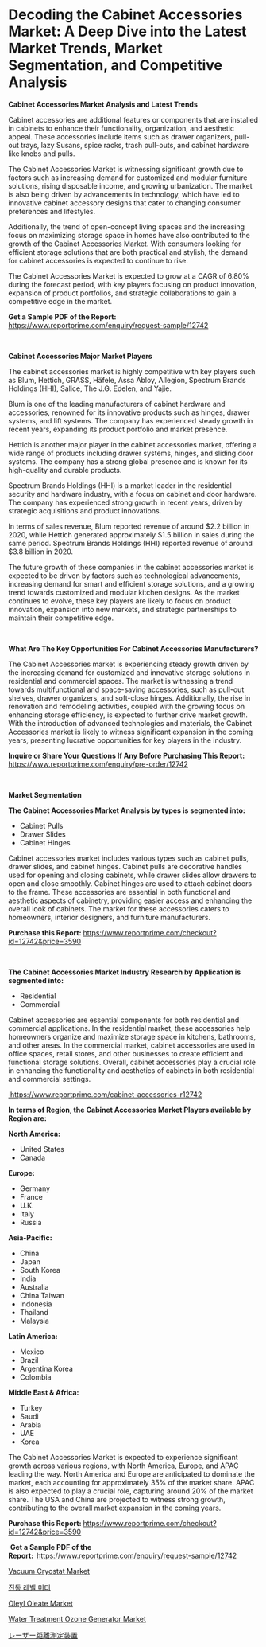 <p><h1>Decoding the Cabinet Accessories Market: A Deep Dive into the Latest Market Trends, Market Segmentation, and Competitive Analysis</h1></p><p><strong>Cabinet Accessories Market Analysis and Latest Trends</strong></p>
<p><p>Cabinet accessories are additional features or components that are installed in cabinets to enhance their functionality, organization, and aesthetic appeal. These accessories include items such as drawer organizers, pull-out trays, lazy Susans, spice racks, trash pull-outs, and cabinet hardware like knobs and pulls.</p><p>The Cabinet Accessories Market is witnessing significant growth due to factors such as increasing demand for customized and modular furniture solutions, rising disposable income, and growing urbanization. The market is also being driven by advancements in technology, which have led to innovative cabinet accessory designs that cater to changing consumer preferences and lifestyles.</p><p>Additionally, the trend of open-concept living spaces and the increasing focus on maximizing storage space in homes have also contributed to the growth of the Cabinet Accessories Market. With consumers looking for efficient storage solutions that are both practical and stylish, the demand for cabinet accessories is expected to continue to rise.</p><p>The Cabinet Accessories Market is expected to grow at a CAGR of 6.80% during the forecast period, with key players focusing on product innovation, expansion of product portfolios, and strategic collaborations to gain a competitive edge in the market.</p></p>
<p><strong>Get a Sample PDF of the Report:&nbsp;</strong> <a href="https://www.reportprime.com/enquiry/request-sample/12742">https://www.reportprime.com/enquiry/request-sample/12742</a></p>
<p>&nbsp;</p>
<p><strong>Cabinet Accessories Major Market Players</strong></p>
<p><p>The cabinet accessories market is highly competitive with key players such as Blum, Hettich, GRASS, Häfele, Assa Abloy, Allegion, Spectrum Brands Holdings (HHI), Salice, The J.G. Edelen, and Yajie. </p><p>Blum is one of the leading manufacturers of cabinet hardware and accessories, renowned for its innovative products such as hinges, drawer systems, and lift systems. The company has experienced steady growth in recent years, expanding its product portfolio and market presence. </p><p>Hettich is another major player in the cabinet accessories market, offering a wide range of products including drawer systems, hinges, and sliding door systems. The company has a strong global presence and is known for its high-quality and durable products.</p><p>Spectrum Brands Holdings (HHI) is a market leader in the residential security and hardware industry, with a focus on cabinet and door hardware. The company has experienced strong growth in recent years, driven by strategic acquisitions and product innovations.</p><p>In terms of sales revenue, Blum reported revenue of around $2.2 billion in 2020, while Hettich generated approximately $1.5 billion in sales during the same period. Spectrum Brands Holdings (HHI) reported revenue of around $3.8 billion in 2020.</p><p>The future growth of these companies in the cabinet accessories market is expected to be driven by factors such as technological advancements, increasing demand for smart and efficient storage solutions, and a growing trend towards customized and modular kitchen designs. As the market continues to evolve, these key players are likely to focus on product innovation, expansion into new markets, and strategic partnerships to maintain their competitive edge.</p></p>
<p>&nbsp;</p>
<p><strong>What Are The Key Opportunities For Cabinet Accessories Manufacturers?</strong></p>
<p><p>The Cabinet Accessories market is experiencing steady growth driven by the increasing demand for customized and innovative storage solutions in residential and commercial spaces. The market is witnessing a trend towards multifunctional and space-saving accessories, such as pull-out shelves, drawer organizers, and soft-close hinges. Additionally, the rise in renovation and remodeling activities, coupled with the growing focus on enhancing storage efficiency, is expected to further drive market growth. With the introduction of advanced technologies and materials, the Cabinet Accessories market is likely to witness significant expansion in the coming years, presenting lucrative opportunities for key players in the industry.</p></p>
<p><strong>Inquire or Share Your Questions If Any Before Purchasing This Report:</strong> <a href="https://www.reportprime.com/enquiry/pre-order/12742">https://www.reportprime.com/enquiry/pre-order/12742</a></p>
<p>&nbsp;</p>
<p><strong>Market Segmentation</strong></p>
<p><strong>The Cabinet Accessories Market Analysis by types is segmented into:</strong></p>
<p><ul><li>Cabinet Pulls</li><li>Drawer Slides</li><li>Cabinet Hinges</li></ul></p>
<p><p>Cabinet accessories market includes various types such as cabinet pulls, drawer slides, and cabinet hinges. Cabinet pulls are decorative handles used for opening and closing cabinets, while drawer slides allow drawers to open and close smoothly. Cabinet hinges are used to attach cabinet doors to the frame. These accessories are essential in both functional and aesthetic aspects of cabinetry, providing easier access and enhancing the overall look of cabinets. The market for these accessories caters to homeowners, interior designers, and furniture manufacturers.</p></p>
<p><strong>Purchase this Report:&nbsp;</strong><a href="https://www.reportprime.com/checkout?id=12742&price=3590">https://www.reportprime.com/checkout?id=12742&price=3590</a></p>
<p>&nbsp;</p>
<p><strong>The Cabinet Accessories Market Industry Research by Application is segmented into:</strong></p>
<p><ul><li>Residential</li><li>Commercial</li></ul></p>
<p><p>Cabinet accessories are essential components for both residential and commercial applications. In the residential market, these accessories help homeowners organize and maximize storage space in kitchens, bathrooms, and other areas. In the commercial market, cabinet accessories are used in office spaces, retail stores, and other businesses to create efficient and functional storage solutions. Overall, cabinet accessories play a crucial role in enhancing the functionality and aesthetics of cabinets in both residential and commercial settings.</p></p>
<p><a href="https://www.reportprime.com/cabinet-accessories-r12742">&nbsp;https://www.reportprime.com/cabinet-accessories-r12742</a></p>
<p><strong>In terms of Region, the Cabinet Accessories Market Players available by Region are:</strong></p>
<p>
    <p> <strong> North America: </strong>
        <ul>
            <li>United States</li>
            <li>Canada</li>
        </ul>
        </p> 
    <p> <strong> Europe: </strong>
        <ul>
            <li>Germany</li>
            <li>France</li>
            <li>U.K.</li>
            <li>Italy</li>
            <li>Russia</li>
        </ul>
        </p> 
    <p> <strong> Asia-Pacific: </strong>
        <ul>
            <li>China</li>
            <li>Japan</li>
            <li>South Korea</li>
            <li>India</li>
            <li>Australia</li>
            <li>China Taiwan</li>
            <li>Indonesia</li>
            <li>Thailand</li>
            <li>Malaysia</li>
        </ul>
        </p> 
    <p> <strong> Latin America: </strong>
        <ul>
            <li>Mexico</li>
            <li>Brazil</li>
            <li>Argentina Korea</li>
            <li>Colombia</li>
        </ul>
        </p> 
    <p> <strong> Middle East & Africa: </strong>
        <ul>
            <li>Turkey</li>
            <li>Saudi</li>
            <li>Arabia</li>
            <li>UAE</li>
            <li>Korea</li>
        </ul>
    </p>
    </p>
<p><p>The Cabinet Accessories Market is expected to experience significant growth across various regions, with North America, Europe, and APAC leading the way. North America and Europe are anticipated to dominate the market, each accounting for approximately 35% of the market share. APAC is also expected to play a crucial role, capturing around 20% of the market share. The USA and China are projected to witness strong growth, contributing to the overall market expansion in the coming years.</p></p>
<p><strong>Purchase this Report: </strong><a href="https://www.reportprime.com/checkout?id=12742&price=3590">https://www.reportprime.com/checkout?id=12742&price=3590</a></p>
<p>&nbsp;<strong>Get a Sample PDF of the Report:&nbsp;&nbsp;</strong><a href="https://www.reportprime.com/enquiry/request-sample/12742">https://www.reportprime.com/enquiry/request-sample/12742</a></p>
<p><strong></strong></p>
<p><p><a href="https://github.com/beatblasta/Market-Research-Report-List-2/blob/main/vacuum-cryostat-market.md">Vacuum Cryostat Market</a></p><p><a href="https://github.com/darrellockm3ytan895656/Market-Research-Report-List-1/blob/main/904841618988.md">진동 레벨 미터</a></p><p><a href="https://issuu.com/reportprime-2/docs/oleyl-oleate-market-size-2030.pptx">Oleyl Oleate Market</a></p><p><a href="https://github.com/shotows/Market-Research-Report-List-2/blob/main/water-treatment-ozone-generator-market.md">Water Treatment Ozone Generator Market</a></p><p><a href="https://medium.com/@victor.sharp87978/%E3%83%AC%E3%83%BC%E3%82%B6%E3%83%BC%E8%B7%9D%E9%9B%A2%E6%B8%AC%E5%AE%9A%E6%A9%9F%E5%99%A8%E5%B8%82%E5%A0%B4%E3%81%AF-%E5%B8%82%E5%A0%B4%E3%82%B7%E3%82%A7%E3%82%A2-%E3%82%B5%E3%82%A4%E3%82%BA%E3%81%8A%E3%82%88%E3%81%B32031%E5%B9%B4%E3%81%BE%E3%81%A7%E3%81%AE%E4%BA%88%E6%B8%AC%E3%81%BE%E3%81%A7%E3%81%AB%E7%84%A6%E7%82%B9%E3%82%92%E5%BD%93%E3%81%A6%E3%81%A6%E3%81%84%E3%81%BE%E3%81%99-213ecadc0d29">レーザー距離測定装置</a></p></p>